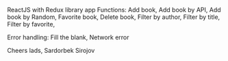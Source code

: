 ReactJS with Redux library  app 
Functions:
Add book,
Add book by API,
Add book by Random,
Favorite book,
Delete book,
Filter by author,
Filter by title,
Filter by favorite,

Error handling:
Fill the blank,
Network error

Cheers lads,
Sardorbek Sirojov
